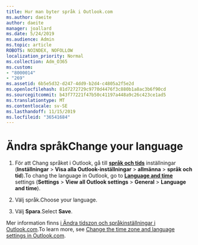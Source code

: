 ```yaml
---
title: Hur man byter språk i Outlook.com
ms.author: daeite
author: daeite
manager: joallard
ms.date: 5/24/2019
ms.audience: Admin
ms.topic: article
ROBOTS: NOINDEX, NOFOLLOW
localization_priority: Normal
ms.collection: Adm_O365
ms.custom:
- "8000014"
- "269"
ms.assetid: 6b5e5d32-d247-4dd9-b2d4-c4805a2f5e2d
ms.openlocfilehash: 81d7272729c9770d4476f3c880b1a8ac3b6f90cd
ms.sourcegitcommit: b43f77221f47b50c41197a448a9c26c423ce1ad5
ms.translationtype: MT
ms.contentlocale: sv-SE
ms.lasthandoff: 11/15/2019
ms.locfileid: "36541684"
---
```

# <a name="change-your-language"></a><span data-ttu-id="abaff-102">Ändra språk</span><span class="sxs-lookup"><span data-stu-id="abaff-102">Change your language</span></span>

1. <span data-ttu-id="abaff-103">För att Chang språket i Outlook, gå till [**språk och tids**](https://outlook.live.com/mail/options/general/timeAndLanguage/regional) inställningar (**Inställningar** \> **Visa alla Outlook-inställningar** > **allmänna** > **språk och tid**).</span><span class="sxs-lookup"><span data-stu-id="abaff-103">To chang the language in Outlook, go to [**Language and time**](https://outlook.live.com/mail/options/general/timeAndLanguage/regional) settings (**Settings** \> **View all Outlook settings** > **General** > **Language and time**).</span></span>

2. <span data-ttu-id="abaff-104">Välj språk.</span><span class="sxs-lookup"><span data-stu-id="abaff-104">Choose your language.</span></span>

3. <span data-ttu-id="abaff-105">Välj **Spara**.</span><span class="sxs-lookup"><span data-stu-id="abaff-105">Select **Save**.</span></span>

<span data-ttu-id="abaff-106">Mer information finns [i Ändra tidszon och språkinställningar i Outlook.com](https://go.microsoft.com/fwlink/p/?linkid=873132).</span><span class="sxs-lookup"><span data-stu-id="abaff-106">To learn more, see [Change the time zone and language settings in Outlook.com](https://go.microsoft.com/fwlink/p/?linkid=873132).</span></span>